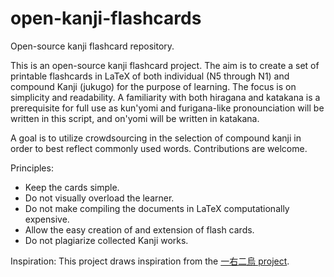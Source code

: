 # open-kanji-flashcards
Open-source kanji flashcard repository.

This is an open-source kanji flashcard project. The aim is to create a set of printable flashcards in LaTeX of both individual (N5 through N1) and compound Kanji (jukugo) for the purpose of learning. The focus is on simplicity and readability. A familiarity with both hiragana and katakana is a prerequisite for full use as kun'yomi and furigana-like pronounciation will be written in this script, and on'yomi will be written in katakana.

A goal is to utilize crowdsourcing in the selection of compound kanji in order to best reflect commonly used words. Contributions are welcome.

Principles:
* Keep the cards simple.
* Do not visually overload the learner.
* Do not make compiling the documents in LaTeX computationally expensive.
* Allow the easy creation of and extension of flash cards.
* Do not plagiarize collected Kanji works.

Inspiration:
This project draws inspiration from the [一右二烏 project](https://github.com/makemeunsee/ichimiginikarasu). 
